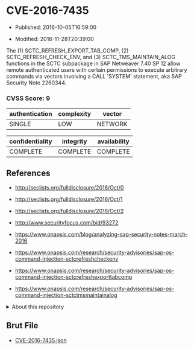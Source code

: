# CVE-2016-7435

- Published: 2016-10-05T16:59:00

- Modified: 2016-11-28T20:39:00

The (1) SCTC_REFRESH_EXPORT_TAB_COMP, (2) SCTC_REFRESH_CHECK_ENV, and (3) SCTC_TMS_MAINTAIN_ALOG functions in the SCTC subpackage in SAP Netweaver 7.40 SP 12 allow remote authenticated users with certain permissions to execute arbitrary commands via vectors involving a CALL 'SYSTEM' statement, aka SAP Security Note 2260344.

### CVSS Score: **9**

| authentication | complexity | vector |
| --- | --- | --- |
| SINGLE | LOW | NETWORK |

| confidentiality | integrity | availability |
| --- | --- | --- |
| COMPLETE | COMPLETE | COMPLETE |

## References

* http://seclists.org/fulldisclosure/2016/Oct/0

* http://seclists.org/fulldisclosure/2016/Oct/1

* http://seclists.org/fulldisclosure/2016/Oct/2

* http://www.securityfocus.com/bid/93272

* https://www.onapsis.com/blog/analyzing-sap-security-notes-march-2016

* https://www.onapsis.com/research/security-advisories/sap-os-command-injection-sctcrefreshcheckenv

* https://www.onapsis.com/research/security-advisories/sap-os-command-injection-sctcrefreshexporttabcomp

* https://www.onapsis.com/research/security-advisories/sap-os-command-injection-sctctmsmaintainalog

<details>
<summary>About this repository</summary> 

  This repository is part of the project [Live Hack CVE](https://github.com/Live-Hack-CVE). Main website can be found [www.live-hack.org](https://www.live-hack.org) 
  
  Made by [Sn0wAlice](https://github.com/Sn0wAlice) for the people that care about security and need to have a feed of the latest CVEs. Hope you enjoy it, don't forget to star the repo and follow me on [Twitter](https://twitter.com/Sn0wAlice) and [Github](https://github.com/Sn0wAlice). And that is my [personnal website](https://www.alice-snow.me/)

  - [Home Page](https://github.com/Live-Hack-CVE)
  - [Framework](https://github.com/Live-Hack-CVE/cve-framework)
  - [CVE database](https://github.com/Live-Hack-CVE/full_database)
  - [Changelog](https://github.com/Live-Hack-CVE/Changelog)
</details>

## Brut File

* [CVE-2016-7435.json](https://raw.githubusercontent.com/Live-Hack-CVE/full_database/main/cves/2016/CVE-2016-7435.json)

